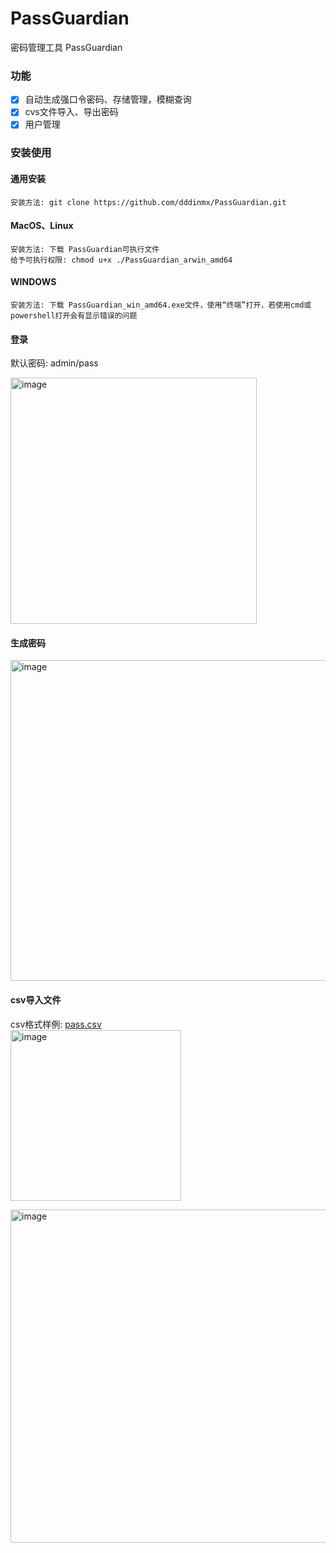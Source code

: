 # PassGuardian
密码管理工具 PassGuardian 

### 功能  
- [x] 自动生成强口令密码、存储管理，模糊查询  
- [x] cvs文件导入、导出密码    
- [x] 用户管理  

### 安装使用  
#### 通用安装
``安装方法: git clone https://github.com/dddinmx/PassGuardian.git``  
#### MacOS、Linux  
``安装方法: 下载 PassGuardian可执行文件``  
``给予可执行权限: chmod u+x ./PassGuardian_arwin_amd64``  
#### WINDOWS
``安装方法: 下载 PassGuardian_win_amd64.exe文件，使用“终端”打开，若使用cmd或powershell打开会有显示错误的问题``  

#### 登录  
默认密码: admin/pass  

<img width="394" alt="image" src="https://github.com/dddinmx/PassGuardian/assets/19663680/f14d81d6-22c4-4472-a43e-8affcce8a97f">  

#### 生成密码  
<img width="513" alt="image" src="https://github.com/dddinmx/PassGuardian/assets/19663680/c126b75e-a24a-4c76-b65d-c2851754f23b">  

#### csv导入文件
csv格式样例: 
[pass.csv](https://github.com/dddinmx/PassGuardian/files/13806999/pass.csv)  
<img width="273" alt="image" src="https://github.com/dddinmx/PassGuardian/assets/19663680/d201d77e-3f1e-4c81-9829-c1ca738eb7ab">  

<img width="533" alt="image" src="https://github.com/dddinmx/PassGuardian/assets/19663680/7a45c414-bd34-4cf6-a66a-f2fec150268b">  

